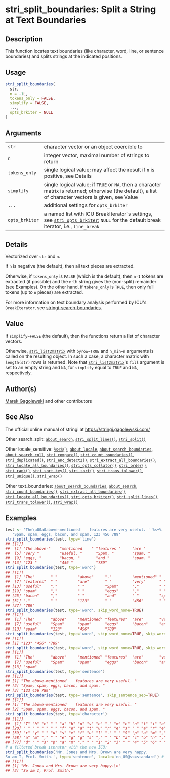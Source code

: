 # stri_split_boundaries: Split a String at Text Boundaries

## Description

This function locates text boundaries (like character, word, line, or sentence boundaries) and splits strings at the indicated positions.

## Usage

``` r
stri_split_boundaries(
  str,
  n = -1L,
  tokens_only = FALSE,
  simplify = FALSE,
  ...,
  opts_brkiter = NULL
)
```

## Arguments

|                |                                                                                                                                                                                      |
|----------------|--------------------------------------------------------------------------------------------------------------------------------------------------------------------------------------|
| `str`          | character vector or an object coercible to                                                                                                                                           |
| `n`            | integer vector, maximal number of strings to return                                                                                                                                  |
| `tokens_only`  | single logical value; may affect the result if `n` is positive, see Details                                                                                                          |
| `simplify`     | single logical value; if `TRUE` or `NA`, then a character matrix is returned; otherwise (the default), a list of character vectors is given, see Value                               |
| `...`          | additional settings for `opts_brkiter`                                                                                                                                               |
| `opts_brkiter` | a named list with <span class="pkg">ICU</span> BreakIterator\'s settings, see [`stri_opts_brkiter`](stri_opts_brkiter.md); `NULL` for the default break iterator, i.e., `line_break` |

## Details

Vectorized over `str` and `n`.

If `n` is negative (the default), then all text pieces are extracted.

Otherwise, if `tokens_only` is `FALSE` (which is the default), then `n-1` tokens are extracted (if possible) and the `n`-th string gives the (non-split) remainder (see Examples). On the other hand, if `tokens_only` is `TRUE`, then only full tokens (up to `n` pieces) are extracted.

For more information on text boundary analysis performed by <span class="pkg">ICU</span>\'s `BreakIterator`, see [stringi-search-boundaries](about_search_boundaries.md).

## Value

If `simplify=FALSE` (the default), then the functions return a list of character vectors.

Otherwise, [`stri_list2matrix`](stri_list2matrix.md) with `byrow=TRUE` and `n_min=n` arguments is called on the resulting object. In such a case, a character matrix with `length(str)` rows is returned. Note that [`stri_list2matrix`](stri_list2matrix.md)\'s `fill` argument is set to an empty string and `NA`, for `simplify` equal to `TRUE` and `NA`, respectively.

## Author(s)

[Marek Gagolewski](https://www.gagolewski.com/) and other contributors

## See Also

The official online manual of <span class="pkg">stringi</span> at <https://stringi.gagolewski.com/>

Other search_split: [`about_search`](about_search.md), [`stri_split_lines()`](stri_split_lines.md), [`stri_split()`](stri_split.md)

Other locale_sensitive: [`%s<%()`](+25s+3C+25.md), [`about_locale`](about_locale.md), [`about_search_boundaries`](about_search_boundaries.md), [`about_search_coll`](about_search_coll.md), [`stri_compare()`](stri_compare.md), [`stri_count_boundaries()`](stri_count_boundaries.md), [`stri_duplicated()`](stri_duplicated.md), [`stri_enc_detect2()`](stri_enc_detect2.md), [`stri_extract_all_boundaries()`](stri_extract_boundaries.md), [`stri_locate_all_boundaries()`](stri_locate_boundaries.md), [`stri_opts_collator()`](stri_opts_collator.md), [`stri_order()`](stri_order.md), [`stri_rank()`](stri_rank.md), [`stri_sort_key()`](stri_sort_key.md), [`stri_sort()`](stri_sort.md), [`stri_trans_tolower()`](stri_trans_casemap.md), [`stri_unique()`](stri_unique.md), [`stri_wrap()`](stri_wrap.md)

Other text_boundaries: [`about_search_boundaries`](about_search_boundaries.md), [`about_search`](about_search.md), [`stri_count_boundaries()`](stri_count_boundaries.md), [`stri_extract_all_boundaries()`](stri_extract_boundaries.md), [`stri_locate_all_boundaries()`](stri_locate_boundaries.md), [`stri_opts_brkiter()`](stri_opts_brkiter.md), [`stri_split_lines()`](stri_split_lines.md), [`stri_trans_tolower()`](stri_trans_casemap.md), [`stri_wrap()`](stri_wrap.md)

## Examples




```r
test <- 'The\u00a0above-mentioned    features are very useful. ' %s+%
   'Spam, spam, eggs, bacon, and spam. 123 456 789'
stri_split_boundaries(test, type='line')
## [[1]]
##  [1] "The above-"    "mentioned    " "features "     "are "         
##  [5] "very "         "useful. "      "Spam, "        "spam, "       
##  [9] "eggs, "        "bacon, "       "and "          "spam. "       
## [13] "123 "          "456 "          "789"
stri_split_boundaries(test, type='word')
## [[1]]
##  [1] "The"       " "         "above"     "-"         "mentioned" "    "     
##  [7] "features"  " "         "are"       " "         "very"      " "        
## [13] "useful"    "."         " "         "Spam"      ","         " "        
## [19] "spam"      ","         " "         "eggs"      ","         " "        
## [25] "bacon"     ","         " "         "and"       " "         "spam"     
## [31] "."         " "         "123"       " "         "456"       " "        
## [37] "789"
stri_split_boundaries(test, type='word', skip_word_none=TRUE)
## [[1]]
##  [1] "The"       "above"     "mentioned" "features"  "are"       "very"     
##  [7] "useful"    "Spam"      "spam"      "eggs"      "bacon"     "and"      
## [13] "spam"      "123"       "456"       "789"
stri_split_boundaries(test, type='word', skip_word_none=TRUE, skip_word_letter=TRUE)
## [[1]]
## [1] "123" "456" "789"
stri_split_boundaries(test, type='word', skip_word_none=TRUE, skip_word_number=TRUE)
## [[1]]
##  [1] "The"       "above"     "mentioned" "features"  "are"       "very"     
##  [7] "useful"    "Spam"      "spam"      "eggs"      "bacon"     "and"      
## [13] "spam"
stri_split_boundaries(test, type='sentence')
## [[1]]
## [1] "The above-mentioned    features are very useful. "
## [2] "Spam, spam, eggs, bacon, and spam. "              
## [3] "123 456 789"
stri_split_boundaries(test, type='sentence', skip_sentence_sep=TRUE)
## [[1]]
## [1] "The above-mentioned    features are very useful. "
## [2] "Spam, spam, eggs, bacon, and spam. "
stri_split_boundaries(test, type='character')
## [[1]]
##  [1] "T" "h" "e" " " "a" "b" "o" "v" "e" "-" "m" "e" "n" "t" "i" "o" "n" "e" "d"
## [20] " " " " " " " " "f" "e" "a" "t" "u" "r" "e" "s" " " "a" "r" "e" " " "v" "e"
## [39] "r" "y" " " "u" "s" "e" "f" "u" "l" "." " " "S" "p" "a" "m" "," " " "s" "p"
## [58] "a" "m" "," " " "e" "g" "g" "s" "," " " "b" "a" "c" "o" "n" "," " " "a" "n"
## [77] "d" " " "s" "p" "a" "m" "." " " "1" "2" "3" " " "4" "5" "6" " " "7" "8" "9"
# a filtered break iterator with the new ICU:
stri_split_boundaries('Mr. Jones and Mrs. Brown are very happy.
So am I, Prof. Smith.', type='sentence', locale='en_US@ss=standard') # ICU >= 56 only
## [[1]]
## [1] "Mr. Jones and Mrs. Brown are very happy.\n"
## [2] "So am I, Prof. Smith."
```
